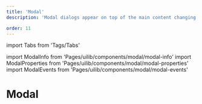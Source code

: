 ```yaml
---
title: 'Modal'
description: 'Modal dialogs appear on top of the main content changing the mode of the system into a special mode requiring user interaction'

order: 11
---
```


import Tabs from 'Tags/Tabs'

import ModalInfo from 'Pages/uilib/components/modal/modal-info'
import ModalProperties from 'Pages/uilib/components/modal/modal-properties'
import ModalEvents from 'Pages/uilib/components/modal/modal-events'

# Modal

<Tabs>
  <Tabs.Content>
    <ModalInfo />
  </Tabs.Content>
  <Tabs.Content>
    <ModalProperties />
  </Tabs.Content>
  <Tabs.Content>
    <ModalEvents />
  </Tabs.Content>
</Tabs>
